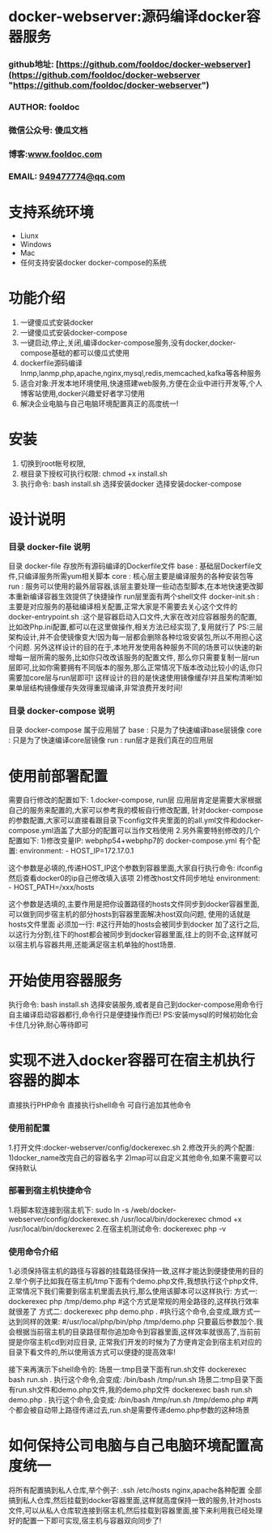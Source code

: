 # docker-webserver:源码编译docker容器服务
### github地址: [https://github.com/fooldoc/docker-webserver](https://github.com/fooldoc/docker-webserver "https://github.com/fooldoc/docker-webserver")
###  AUTHOR: fooldoc
###  微信公众号: 傻瓜文档
###  博客:www.fooldoc.com
###  EMAIL: 949477774@qq.com
支持系统环境
========
* Liunx
* Windows
* Mac
* 任何支持安装docker docker-compose的系统

功能介绍
========
1. 一键傻瓜式安装docker
2. 一键傻瓜式安装docker-compose
3. 一键启动,停止,关闭,编译docker-compose服务,没有docker,docker-compose基础的都可以傻瓜式使用
4. dockerfile源码编译lnmp,lanmp,php,apache,nginx,mysql,redis,memcached,kafka等各种服务
5. 适合对象:开发本地环境使用,快速搭建web服务,方便在企业中进行开发等,个人博客站使用,docker兴趣爱好者学习使用
6. 解决企业电脑与自己电脑环境配置真正的高度统一!


安装
========
1. 切换到root帐号权限,
2. 根目录下授权可执行权限:
chmod +x install.sh
3. 执行命令:
bash install.sh
选择安装docker
选择安装docker-compose 

设计说明
========

### 目录 docker-file 说明 ###
目录 docker-file 存放所有源码编译的Dockerfile文件
base : 基础层Dockerfile文件,只编译服务所需yum相关脚本
core : 核心层主要是编译服务的各种安装包等
run  : 服务可以使用的最外层容器,该层主要处理一些动态型脚本,在本地快速更改脚本重新编译容器生效提供了快捷操作
run层里面有两个shell文件
docker-init.sh :主要是对应服务的基础编译相关配置,正常大家是不需要去关心这个文件的
docker-entrypoint.sh :这个是容器启动入口文件,大家在改对应容器服务的配置,比如改Php.ini配置,都可以在这里做操作,相关方法已经实现了,复用就行了
PS:三层架构设计,并不会使镜像变大!因为每一层都会删除各种垃圾安装包,所以不用担心这个问题.
另外这样设计的目的在于,本地开发使用各种服务不同的场景可以快速的新增每一层所需的服务,比如你只改改该服务的配置文件,
那么你只需要复制一层run层即可,比如你需要拥有不同版本的服务,那么正常情况下版本改动比较小的话,你只需要加core层与run层即可!
这样设计的目的是快速使用镜像缓存!并且架构清晰!如果单层结构镜像缓存失效得重现编译,非常浪费开发时间!

### 目录 docker-compose 说明 ###
目录 docker-compose 属于应用层了
base : 只是为了快速编译base层镜像
core : 只是为了快速编译core层镜像
run  : run层才是我们真在的应用层

使用前部署配置
========

需要自行修改的配置如下:
1.docker-compose, run层 应用层肯定是需要大家根据自己的服务来配置的,大家可以参考我的模板自行修改配置,
针对docker-compose的参数配置,大家可以直接看跟目录下config文件夹里面的的all.yml文件和docker-compose.yml涵盖了大部分的配置可以当作文档使用
2.另外需要特别修改的几个配置如下:
1)修改变量IP:
webphp54+webphp7的 docker-compose.yml
有个配置:
  environment:
    - HOST_IP=172.17.0.1

这个参数是必填的,传递HOST_IP这个参数到容器里面,大家自行执行命令:
ifconfig 
然后查看docker0的ip自己修改填入该项
2)修改host文件同步地址
environment:
    - HOST_PATH=/xxx/hosts

这个参数是选填的,主要作用是把你设置路径的hosts文件同步到docker容器里面,可以做到同步宿主机的部分hosts到容器里面解决host双向问题,
使用的话就是 hosts文件里面 必须加一行:
\#这行开始的hosts会被同步到docker
加了这行之后,以这行为分割,往下的host都会被同步到docker容器里面,往上的则不会,这样就可以宿主机与容器共用,还能满足宿主机单独的host场景.

开始使用容器服务
========

执行命令:
bash install.sh
选择安装服务,或者是自己到docker-compose用命令行自主编译启动容器都行,命令行只是便捷操作而已!
PS:安装mysql的时候初始化会卡住几分钟,耐心等待即可


实现不进入docker容器可在宿主机执行容器的脚本
========
直接执行PHP命令
直接执行shell命令
可自行追加其他命令
###  使用前配置 ### 
1.打开文件:docker-webserver/config/dockerexec.sh
2.修改开头的两个配置:
1)docker_name改完自己的容器名字
2)map可以自定义其他命令,如果不需要可以保持默认
###  部署到宿主机快捷命令 ### 
1.将脚本软连接到宿主机下:
sudo ln -s /web/docker-webserver/config/dockerexec.sh /usr/local/bin/dockerexec
chmod +x /usr/local/bin/dockerexec
2.在宿主机测试命令:
dockerexec php -v

###  使用命令介绍 ### 
1.必须保持宿主机的路径与容器的挂载路径保持一致,这样才能达到便捷使用的目的
2.举个例子比如我在宿主机/tmp下面有个demo.php文件,我想执行这个php文件,正常情况下我们需要到宿主机里面去执行,那么使用该脚本可以这样执行:
方式一:
dockerexec php /tmp/demo.php
\#这个方式是常规的用全路径的,这样执行效率就很差了
方式二:
dockerexec php demo.php .
\#执行这个命令,会变成,跟方式一达到同样的效果:
\#/usr/local/php/bin/php /tmp/demo.php
只要最后参数加个.我会根据当前宿主机的目录路径帮你追加命令到容器里面,这样效率就很高了,当前前提是你宿主机cd到对应目录,
正常我们开发的时候为了方便肯定会到宿主机对应的目录下看文件的,所以使用该方式可以便捷的提高效率!

接下来再演示下shell命令的:
场景一:tmp目录下面有run.sh文件
dockerexec bash run.sh  .
执行这个命令,会变成:
/bin/bash /tmp/run.sh
场景二:tmp目录下面有run.sh文件和demo.php文件,我的demo.php文件
dockerexec bash run.sh demo.php .
执行这个命令,会变成:
/bin/bash /tmp/run.sh /tmp/demo.php
\#两个都会被自动带上路径传递过去,run.sh是需要传递demo.php参数的这种场景


如何保持公司电脑与自己电脑环境配置高度统一
========

将所有配置搞到私人仓库,举个例子:
.ssh
/etc/hosts
nginx,apache各种配置
全部搞到私人仓库,然后挂载到docker容器里面,这样就高度保持一致的服务,针对hosts文件,可以从私人仓库软连接到宿主机,然后挂载到容器里面,接下来利用我已经处理好的配置一下即可实现,宿主机与容器双向同步了!



